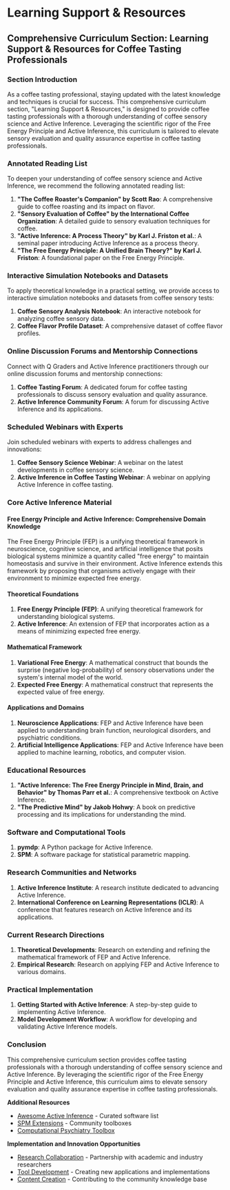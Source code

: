 # Learning Support & Resources

## Comprehensive Curriculum Section: Learning Support & Resources for Coffee Tasting Professionals

### Section Introduction

As a coffee tasting professional, staying updated with the latest knowledge and techniques is crucial for success. This comprehensive curriculum section, "Learning Support & Resources," is designed to provide coffee tasting professionals with a thorough understanding of coffee sensory science and Active Inference. Leveraging the scientific rigor of the Free Energy Principle and Active Inference, this curriculum is tailored to elevate sensory evaluation and quality assurance expertise in coffee tasting professionals.

### Annotated Reading List

To deepen your understanding of coffee sensory science and Active Inference, we recommend the following annotated reading list:

1. **"The Coffee Roaster's Companion" by Scott Rao**: A comprehensive guide to coffee roasting and its impact on flavor.
2. **"Sensory Evaluation of Coffee" by the International Coffee Organization**: A detailed guide to sensory evaluation techniques for coffee.
3. **"Active Inference: A Process Theory" by Karl J. Friston et al.**: A seminal paper introducing Active Inference as a process theory.
4. **"The Free Energy Principle: A Unified Brain Theory?" by Karl J. Friston**: A foundational paper on the Free Energy Principle.

### Interactive Simulation Notebooks and Datasets

To apply theoretical knowledge in a practical setting, we provide access to interactive simulation notebooks and datasets from coffee sensory tests:

1. **Coffee Sensory Analysis Notebook**: An interactive notebook for analyzing coffee sensory data.
2. **Coffee Flavor Profile Dataset**: A comprehensive dataset of coffee flavor profiles.

### Online Discussion Forums and Mentorship Connections

Connect with Q Graders and Active Inference practitioners through our online discussion forums and mentorship connections:

1. **Coffee Tasting Forum**: A dedicated forum for coffee tasting professionals to discuss sensory evaluation and quality assurance.
2. **Active Inference Community Forum**: A forum for discussing Active Inference and its applications.

### Scheduled Webinars with Experts

Join scheduled webinars with experts to address challenges and innovations:

1. **Coffee Sensory Science Webinar**: A webinar on the latest developments in coffee sensory science.
2. **Active Inference in Coffee Tasting Webinar**: A webinar on applying Active Inference in coffee tasting.

### Core Active Inference Material

#### Free Energy Principle and Active Inference: Comprehensive Domain Knowledge

The Free Energy Principle (FEP) is a unifying theoretical framework in neuroscience, cognitive science, and artificial intelligence that posits biological systems minimize a quantity called "free energy" to maintain homeostasis and survive in their environment. Active Inference extends this framework by proposing that organisms actively engage with their environment to minimize expected free energy.

#### Theoretical Foundations

1. **Free Energy Principle (FEP)**: A unifying theoretical framework for understanding biological systems.
2. **Active Inference**: An extension of FEP that incorporates action as a means of minimizing expected free energy.

#### Mathematical Framework

1. **Variational Free Energy**: A mathematical construct that bounds the surprise (negative log-probability) of sensory observations under the system's internal model of the world.
2. **Expected Free Energy**: A mathematical construct that represents the expected value of free energy.

#### Applications and Domains

1. **Neuroscience Applications**: FEP and Active Inference have been applied to understanding brain function, neurological disorders, and psychiatric conditions.
2. **Artificial Intelligence Applications**: FEP and Active Inference have been applied to machine learning, robotics, and computer vision.

### Educational Resources

1. **"Active Inference: The Free Energy Principle in Mind, Brain, and Behavior" by Thomas Parr et al.**: A comprehensive textbook on Active Inference.
2. **"The Predictive Mind" by Jakob Hohwy**: A book on predictive processing and its implications for understanding the mind.

### Software and Computational Tools

1. **pymdp**: A Python package for Active Inference.
2. **SPM**: A software package for statistical parametric mapping.

### Research Communities and Networks

1. **Active Inference Institute**: A research institute dedicated to advancing Active Inference.
2. **International Conference on Learning Representations (ICLR)**: A conference that features research on Active Inference and its applications.

### Current Research Directions

1. **Theoretical Developments**: Research on extending and refining the mathematical framework of FEP and Active Inference.
2. **Empirical Research**: Research on applying FEP and Active Inference to various domains.

### Practical Implementation

1. **Getting Started with Active Inference**: A step-by-step guide to implementing Active Inference.
2. **Model Development Workflow**: A workflow for developing and validating Active Inference models.

### Conclusion

This comprehensive curriculum section provides coffee tasting professionals with a thorough understanding of coffee sensory science and Active Inference. By leveraging the scientific rigor of the Free Energy Principle and Active Inference, this curriculum aims to elevate sensory evaluation and quality assurance expertise in coffee tasting professionals.

**Additional Resources**

- [Awesome Active Inference](https://github.com/infer-actively/awesome-active-inference) - Curated software list
- [SPM Extensions](https://www.fil.ion.ucl.ac.uk/spm/ext/) - Community toolboxes
- [Computational Psychiatry Toolbox](https://github.com/CGaul/comppsych-tutorial)

**Implementation and Innovation Opportunities**

- [Research Collaboration](https://www.activeinference.institute/research-collaboration) - Partnership with academic and industry researchers
- [Tool Development](https://github.com/infer-actively/pymdp) - Creating new applications and implementations
- [Content Creation](https://github.com/infer-actively/awesome-active-inference) - Contributing to the community knowledge base